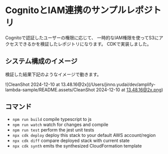 # CognitoとIAM連携のサンプルレポジトリ
Cognitoで認証したユーザーの権限に応じて、
一時的なIAM権限を使ってS3にアクセスできるかを検証したレポジトリになります。
CDKで実装しました。

## システム構成のイメージ
検証した結果下記のようなイメージで動きます。

![CleanShot 2024-12-10 at 13.48.16@2x](/Users/jinno.yudai/dev/amplify-lambda-sample/README.assets/CleanShot 2024-12-10 at 13.48.16@2x.png)

## コマンド

* `npm run build`   compile typescript to js
* `npm run watch`   watch for changes and compile
* `npm run test`    perform the jest unit tests
* `npx cdk deploy`  deploy this stack to your default AWS account/region
* `npx cdk diff`    compare deployed stack with current state
* `npx cdk synth`   emits the synthesized CloudFormation template
